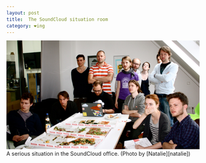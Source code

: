 ```yaml
---
layout: post
title:  The SoundCloud situation room
category: ❤ing
---
```

<div class="image">
  <img src='/img/soundcloud-situation-room.png' alt='The SoundCloud situation room' />
</div>
A serious situation in the SoundCloud office. (Photo by [Natalie][natalie])

[natalie]: http://culturecowboy.tumblr.com/
